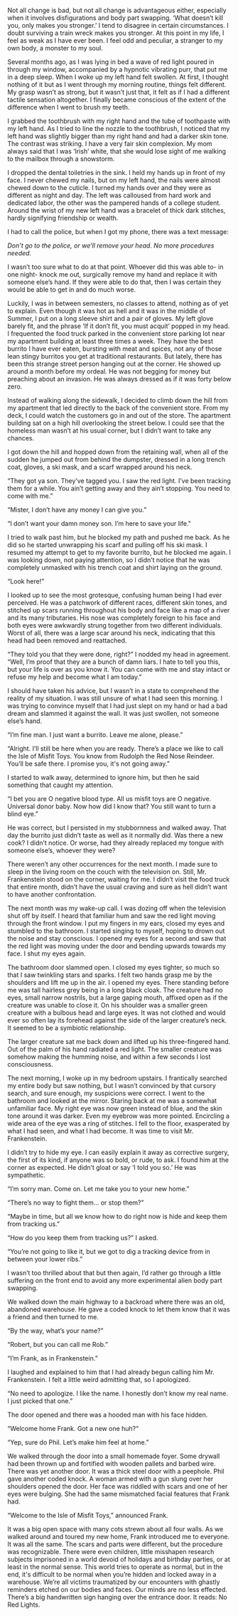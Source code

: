 Not all change is bad, but not all change is advantageous either, especially when it involves disfigurations and body part swapping. ‘What doesn’t kill you, only makes you stronger.’ I tend to disagree in certain circumstances. I doubt surviving a train wreck makes you stronger. At this point in my life, I feel as weak as I have ever been. I feel odd and peculiar, a stranger to my own body, a monster to my soul.

Several months ago, as I was lying in bed a wave of red light poured in through my window, accompanied by a hypnotic vibrating purr, that put me in a deep sleep. When I woke up my left hand felt swollen. At first, I thought nothing of it but as I went through my morning routine, things felt different. My grasp wasn’t as strong, but it wasn’t just that, it felt as if I had a different tactile sensation altogether. I finally became conscious of the extent of the difference when I went to brush my teeth.

I grabbed the toothbrush with my right hand and the tube of toothpaste with my left hand. As I tried to line the nozzle to the toothbrush, I noticed that my left hand was slightly bigger than my right hand and had a darker skin tone. The contrast was striking. I have a very fair skin complexion. My mom always said that I was ‘Irish’ white, that she would lose sight of me walking to the mailbox through a snowstorm.

I dropped the dental toiletries in the sink. I held my hands up in front of my face. I never chewed my nails, but on my left hand, the nails were almost chewed down to the cuticle. I turned my hands over and they were as different as night and day. The left was calloused from hard work and dedicated labor, the other was the pampered hands of a college student. Around the wrist of my new left hand was a bracelet of thick dark stitches, hardly signifying friendship or wealth.

I had to call the police, but when I got my phone, there was a text message:

*Don’t go to the police, or we’ll remove your head. No more procedures needed.*

I wasn’t too sure what to do at that point. Whoever did this was able to- in one night- knock me out, surgically remove my hand and replace it with someone else’s hand. If they were able to do that, then I was certain they would be able to get in and do much worse.

Luckily, I was in between semesters, no classes to attend, nothing as of yet to explain. Even though it was hot as hell and it was in the middle of Summer, I put on a long sleeve shirt and a pair of gloves. My left glove barely fit, and the phrase ‘If it don’t fit, you must acquit’ popped in my head. I frequented the food truck parked in the convenient store parking lot near my apartment building at least three times a week. They have the best burrito I have ever eaten, bursting with meat and spices, not any of those lean stingy burritos you get at traditional restaurants. But lately, there has been this strange street person hanging out at the corner. He showed up around a month before my ordeal. He was not begging for money but preaching about an invasion. He was always dressed as if it was forty below zero.

Instead of walking along the sidewalk, I decided to climb down the hill from my apartment that led directly to the back of the convenient store. From my deck, I could watch the customers go in and out of the store. The apartment building sat on a high hill overlooking the street below. I could see that the homeless man wasn’t at his usual corner, but I didn’t want to take any chances.

I got down the hill and hopped down from the retaining wall, when all of the sudden he jumped out from behind the dumpster, dressed in a long trench coat, gloves, a ski mask, and a scarf wrapped around his neck.

“They got ya son. They’ve tagged you. I saw the red light. I’ve been tracking them for a while. You ain’t getting away and they ain’t stopping. You need to come with me.”

“Mister, I don’t have any money I can give you.”

“I don’t want your damn money son. I’m here to save your life."

I tried to walk past him, but he blocked my path and pushed me back. As he did so he started unwrapping his scarf and pulling off his ski mask. I resumed my attempt to get to my favorite burrito, but he blocked me again. I was looking down, not paying attention, so I didn’t notice that he was completely unmasked with his trench coat and shirt laying on the ground.

“Look here!”

I looked up to see the most grotesque, confusing human being I had ever perceived. He was a patchwork of different races, different skin tones, and stitched up scars running throughout his body and face like a map of a river and its many tributaries. His nose was completely foreign to his face and both eyes were awkwardly strung together from two different individuals. Worst of all, there was a large scar around his neck, indicating that this head had been removed and reattached.

“They told you that they were done, right?” I nodded my head in agreement. “Well, I’m proof that they are a bunch of damn liars. I hate to tell you this, but your life is over as you know it. You can come with me and stay intact or refuse my help and become what I am today.”

I should have taken his advice, but I wasn’t in a state to comprehend the reality of my situation. I was still unsure of what I had seen this morning. I was trying to convince myself that I had just slept on my hand or had a bad dream and slammed it against the wall. It was just swollen, not someone else’s hand.

“I’m fine man. I just want a burrito. Leave me alone, please.”

“Alright. I’ll still be here when you are ready. There’s a place we like to call the Isle of Misfit Toys. You know from Rudolph the Red Nose Reindeer. You’ll be safe there. I promise you, it's not going away.”

I started to walk away, determined to ignore him, but then he said something that caught my attention.

“I bet you are O negative blood type. All us misfit toys are O negative. Universal donor baby. Now how did I know that? You still want to turn a blind eye.”

He was correct, but I persisted in my stubbornness and walked away. That day the burrito just didn’t taste as well as it normally did. Was there a new cook? I didn’t notice. Or worse, had they already replaced my tongue with someone else’s, whoever they were?

There weren’t any other occurrences for the next month. I made sure to sleep in the living room on the couch with the television on. Still, Mr. Frankenstein stood on the corner, waiting for me. I didn’t visit the food truck that entire month, didn’t have the usual craving and sure as hell didn’t want to have another confrontation.

The next month was my wake-up call. I was dozing off when the television shut off by itself. I heard that familiar hum and saw the red light moving through the front window. I put my fingers in my ears, closed my eyes and stumbled to the bathroom. I started singing to myself, hoping to drown out the noise and stay conscious. I opened my eyes for a second and saw that the red light was moving under the door and bending upwards towards my face. I shut my eyes again.

The bathroom door slammed open. I closed my eyes tighter, so much so that I saw twinkling stars and sparks. I felt two hands grasp me by the shoulders and lift me up in the air. I opened my eyes. There standing before me was tall hairless grey being in a long black cloak. The creature had no eyes, small narrow nostrils, but a large gaping mouth, affixed open as if the creature was unable to close it. On his shoulder was a smaller green creature with a bulbous head and large eyes. It was not clothed and would ever so often lay its forehead against the side of the larger creature’s neck. It seemed to be a symbiotic relationship.

The larger creature sat me back down and lifted up his three-fingered hand. Out of the palm of his hand radiated a red light. The smaller creature was somehow making the humming noise, and within a few seconds I lost consciousness.

The next morning, I woke up in my bedroom upstairs. I frantically searched my entire body but saw nothing, but I wasn’t convinced by that cursory search, and sure enough, my suspicions were correct. I went to the bathroom and looked at the mirror. Staring back at me was a somewhat unfamiliar face. My right eye was now green instead of blue, and the skin tone around it was darker. Even my eyebrow was more pointed. Encircling a wide area of the eye was a ring of stitches. I fell to the floor, exasperated by what I had seen, and what I had become. It was time to visit Mr. Frankenstein.

I didn’t try to hide my eye. I can easily explain it away as corrective surgery, the first of its kind, if anyone was so bold, or rude, to ask. I found him at the corner as expected. He didn’t gloat or say ‘I told you so.’ He was sympathetic.

“I’m sorry man. Come on. Let me take you to your new home.”

“There’s no way to fight them… or stop them?”

“Maybe in time, but all we know how to do right now is hide and keep them from tracking us.”

“How do you keep them from tracking us?” I asked.

“You’re not going to like it, but we got to dig a tracking device from in between your lower ribs.”

I wasn’t too thrilled about that but then again, I’d rather go through a little suffering on the front end to avoid any more experimental alien body part swapping.

We walked down the main highway to a backroad where there was an old, abandoned warehouse. He gave a coded knock to let them know that it was a friend and then turned to me.

“By the way, what’s your name?”

“Robert, but you can call me Rob.”

“I’m Frank, as in Frankenstein.”

I laughed and explained to him that I had already begun calling him Mr. Frankenstein. I felt a little weird admitting that, so I apologized.

“No need to apologize. I like the name. I honestly don’t know my real name. I just picked that one.”

The door opened and there was a hooded man with his face hidden.

“Welcome home Frank. Got a new one huh?”

“Yep, sure do Phil. Let’s make him feel at home.”

We walked through the door into a small homemade foyer. Some drywall had been thrown up and fortified with wooden pallets and barbed wire. There was yet another door. It was a thick steel door with a peephole. Phil gave another coded knock. A woman armed with a gun slung over her shoulders opened the door. Her face was riddled with scars and one of her eyes were bulging. She had the same mismatched facial features that Frank had.

“Welcome to the Isle of Misfit Toys,” announced Frank.

It was a big open space with many cots strewn about all four walls. As we walked around and toured my new home, Frank introduced me to everyone. It was all the same. The scars and parts were different, but the procedure was recognizable. There were even children, little misshapen research subjects imprisoned in a world devoid of holidays and birthday parties, or at least in the normal sense. This world tries to operate as normal, but in the end, it's difficult to be normal when you’re hidden and locked away in a warehouse. We’re all victims traumatized by our encounters with ghastly reminders etched on our bodies and faces. Our minds are no less effected. There’s a big handwritten sign hanging over the entrance door. It reads: No Red Lights.
